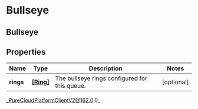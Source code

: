 # Bullseye

## Bullseye

## Properties

|Name | Type | Description | Notes|
|------------ | ------------- | ------------- | -------------|
| **rings** | [**[Ring]**](Ring) | The bullseye rings configured for this queue. | [optional] |



_PureCloudPlatformClientV2@162.0.0_
